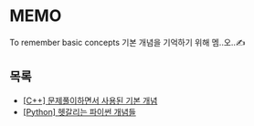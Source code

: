 # MEMO
To remember basic concepts
기본 개념을 기억하기 위해 멤..오..✍️

## 목록
- [\[C++\] 문제풀이하면서 사용된 기본 개념](https://github.com/euzl/2019-1o1-project/blob/master/basic_note.cpp)
- [\[Python\] 헷갈리는 파이썬 개념들](https://github.com/euzl/memo/blob/master/python.md)
            
